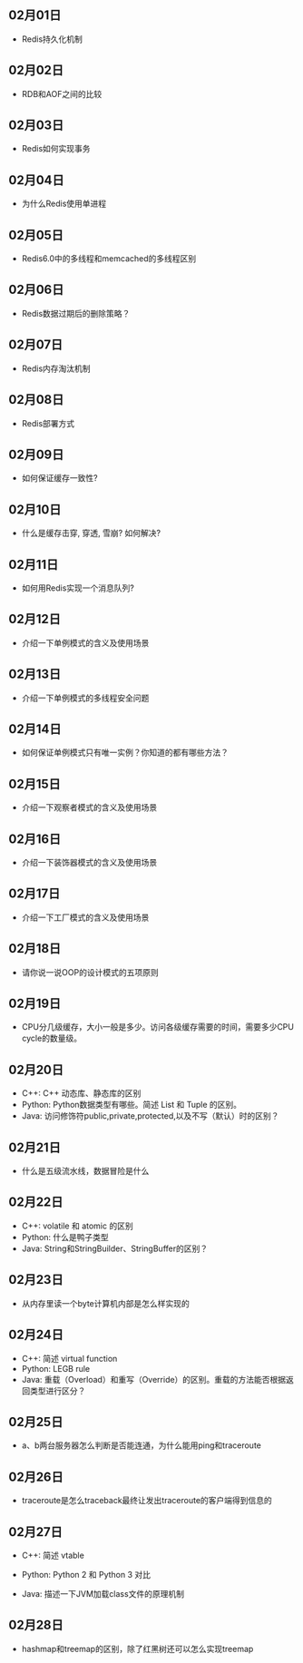 ## 02月01日

- Redis持久化机制

## 02月02日

- RDB和AOF之间的比较

## 02月03日

- Redis如何实现事务

## 02月04日

- 为什么Redis使用单进程

## 02月05日

- Redis6.0中的多线程和memcached的多线程区别

## 02月06日

- Redis数据过期后的删除策略？

## 02月07日

- Redis内存淘汰机制

## 02月08日

- Redis部署方式

## 02月09日

- 如何保证缓存一致性?

## 02月10日

- 什么是缓存击穿, 穿透, 雪崩? 如何解决?

## 02月11日

- 如何用Redis实现一个消息队列?

## 02月12日

- 介绍一下单例模式的含义及使用场景

## 02月13日

- 介绍一下单例模式的多线程安全问题

## 02月14日

- 如何保证单例模式只有唯一实例？你知道的都有哪些方法？

## 02月15日

- 介绍一下观察者模式的含义及使用场景

## 02月16日

- 介绍一下装饰器模式的含义及使用场景

## 02月17日

- 介绍一下工厂模式的含义及使用场景

## 02月18日

- 请你说一说OOP的设计模式的五项原则

## 02月19日

- CPU分几级缓存，大小一般是多少。访问各级缓存需要的时间，需要多少CPU cycle的数量级。

## 02月20日

- C++: C++ 动态库、静态库的区别
- Python: Python数据类型有哪些。简述 List 和 Tuple 的区别。
- Java: 访问修饰符public,private,protected,以及不写（默认）时的区别？

## 02月21日

- 什么是五级流水线，数据冒险是什么

## 02月22日

- C++: volatile 和 atomic 的区别
- Python: 什么是鸭子类型
- Java: String和StringBuilder、StringBuffer的区别？

## 02月23日

- 从内存里读一个byte计算机内部是怎么样实现的

## 02月24日

- C++: 简述 virtual function
- Python: LEGB rule
- Java: 重载（Overload）和重写（Override）的区别。重载的方法能否根据返回类型进行区分？

## 02月25日

- a、b两台服务器怎么判断是否能连通，为什么能用ping和traceroute

## 02月26日

- traceroute是怎么traceback最终让发出traceroute的客户端得到信息的

## 02月27日

- C++: 简述 vtable

- Python: Python 2 和 Python 3 对比

- Java: 描述一下JVM加载class文件的原理机制

## 02月28日

- hashmap和treemap的区别，除了红黑树还可以怎么实现treemap